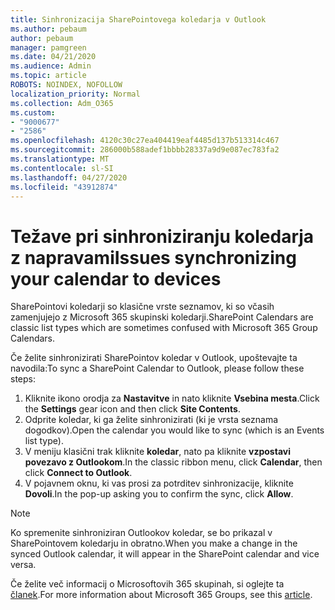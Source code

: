 ```yaml
---
title: Sinhronizacija SharePointovega koledarja v Outlook
ms.author: pebaum
author: pebaum
manager: pamgreen
ms.date: 04/21/2020
ms.audience: Admin
ms.topic: article
ROBOTS: NOINDEX, NOFOLLOW
localization_priority: Normal
ms.collection: Adm_O365
ms.custom:
- "9000677"
- "2586"
ms.openlocfilehash: 4120c30c27ea404419eaf4485d137b513314c467
ms.sourcegitcommit: 286000b588adef1bbbb28337a9d9e087ec783fa2
ms.translationtype: MT
ms.contentlocale: sl-SI
ms.lasthandoff: 04/27/2020
ms.locfileid: "43912874"
---
```

# <a name="issues-synchronizing-your-calendar-to-devices"></a><span data-ttu-id="c8ec2-102">Težave pri sinhroniziranju koledarja z napravami</span><span class="sxs-lookup"><span data-stu-id="c8ec2-102">Issues synchronizing your calendar to devices</span></span>

<span data-ttu-id="c8ec2-103">SharePointovi koledarji so klasične vrste seznamov, ki so včasih zamenjujejo z Microsoft 365 skupinski koledarji.</span><span class="sxs-lookup"><span data-stu-id="c8ec2-103">SharePoint Calendars are classic list types which are sometimes confused with Microsoft 365 Group Calendars.</span></span>

<span data-ttu-id="c8ec2-104">Če želite sinhronizirati SharePointov koledar v Outlook, upoštevajte ta navodila:</span><span class="sxs-lookup"><span data-stu-id="c8ec2-104">To sync a SharePoint Calendar to Outlook, please follow these steps:</span></span>

1. <span data-ttu-id="c8ec2-105">Kliknite ikono orodja za **Nastavitve** in nato kliknite **Vsebina mesta**.</span><span class="sxs-lookup"><span data-stu-id="c8ec2-105">Click the **Settings** gear icon and then click **Site Contents**.</span></span>
2. <span data-ttu-id="c8ec2-106">Odprite koledar, ki ga želite sinhronizirati (ki je vrsta seznama dogodkov).</span><span class="sxs-lookup"><span data-stu-id="c8ec2-106">Open the calendar you would like to sync (which is an Events list type).</span></span>
3. <span data-ttu-id="c8ec2-107">V meniju klasični trak kliknite **koledar**, nato pa kliknite **vzpostavi povezavo z Outlookom**.</span><span class="sxs-lookup"><span data-stu-id="c8ec2-107">In the classic ribbon menu, click **Calendar**, then click **Connect to Outlook**.</span></span>
4. <span data-ttu-id="c8ec2-108">V pojavnem oknu, ki vas prosi za potrditev sinhronizacije, kliknite **Dovoli**.</span><span class="sxs-lookup"><span data-stu-id="c8ec2-108">In the pop-up asking you to confirm the sync, click **Allow**.</span></span>

>[!Note]
> <span data-ttu-id="c8ec2-109">Ko spremenite sinhroniziran Outlookov koledar, se bo prikazal v SharePointovem koledarju in obratno.</span><span class="sxs-lookup"><span data-stu-id="c8ec2-109">When you make a change in the synced Outlook calendar, it will appear in the SharePoint calendar and vice versa.</span></span>

<span data-ttu-id="c8ec2-110">Če želite več informacij o Microsoftovih 365 skupinah, si oglejte ta [članek](https://support.office.com/article/Learn-about-Office-365-groups-b565caa1-5c40-40ef-9915-60fdb2d97fa2).</span><span class="sxs-lookup"><span data-stu-id="c8ec2-110">For more information about Microsoft 365 Groups, see this [article](https://support.office.com/article/Learn-about-Office-365-groups-b565caa1-5c40-40ef-9915-60fdb2d97fa2).</span></span>
